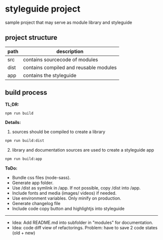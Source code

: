 # styleguide project

sample project that may serve as module library and styleguide

## project structure

| path | description                              |
| ---- | ---------------------------------------- |
| src  | contains sourcecode of modules           |
| dist | contains compiled and reusable modules   |
| app  | contains the styleguide                  |

## build process

**TL;DR:**
```bash
npm run build
```

**Details:**

1. sources should be compiled to create a library
```bash
npm run build:dist
```

2. library and documentation sources are used to create a styleguide app
```bash
npm run build:app
```

**ToDo:**
* Bundle css files (node-sass).
* Generate app folder.
* Use /dist as symlink in /app. If not possible, copy /dist into /app.
* Include fonts and media (images/ videos) if needed.
* Use environment variables. Only minify on production.
* Generate changelog file
* Include code copy button and highlightjs into styleguide
---
* Idea: Add README.md into subfolder in "modules" for documentation.
* Idea: code diff view of refactorings. Problem: have to save 2 code states (old + new)
